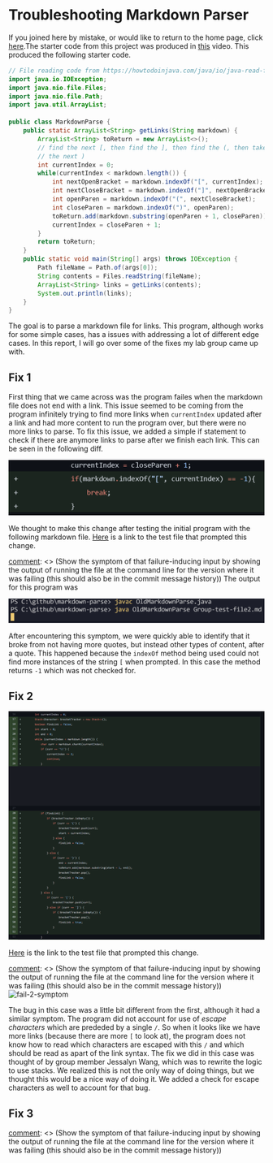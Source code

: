 # Troubleshooting Markdown Parser
If you joined here by mistake, or would like to return to the home page, click [here](index.html).The starter code from this project was produced in [this](https://www.youtube.com/watch?v=_y9hkrN9k3w) video. This produced the following starter code.

```java
// File reading code from https://howtodoinjava.com/java/io/java-read-file-to-string-examples/
import java.io.IOException;
import java.nio.file.Files;
import java.nio.file.Path;
import java.util.ArrayList;

public class MarkdownParse {
    public static ArrayList<String> getLinks(String markdown) {
        ArrayList<String> toReturn = new ArrayList<>();
        // find the next [, then find the ], then find the (, then take up to
        // the next )
        int currentIndex = 0;
        while(currentIndex < markdown.length()) {
            int nextOpenBracket = markdown.indexOf("[", currentIndex);
            int nextCloseBracket = markdown.indexOf("]", nextOpenBracket);
            int openParen = markdown.indexOf("(", nextCloseBracket);
            int closeParen = markdown.indexOf(")", openParen);
            toReturn.add(markdown.substring(openParen + 1, closeParen));
            currentIndex = closeParen + 1;
        }
        return toReturn;
    }
    public static void main(String[] args) throws IOException {
		Path fileName = Path.of(args[0]);
	    String contents = Files.readString(fileName);
        ArrayList<String> links = getLinks(contents);
        System.out.println(links);
    }
}
```

The goal is to parse a markdown file for links. This program, although works for some simple cases, has a issues with addressing a lot of different edge cases. In this report, I will go over some of the fixes my lab group came up with.

## Fix 1
[comment]: <> (Show a screenshot of the code change diff from Github)
First thing that we came across was the program failes when the markdown file does not end with a link. This issue seemed to be coming from the program infinitely trying to find more links when `currentIndex` updated after a link and had more content to run the program over, but there were no more links to parse. To fix this issue, we added a simple if statement to check if there are anymore links to parse after we finish each link. This can be seen in the following diff.

![fix-1-diff](images/fix-1-diff.png)

[comment]: <> (Link to the test file for a failure-inducing input that prompted you to make that change)
We thought to make this change after testing the initial program with the following markdown file. [Here](https://github.com/JessalynWang/markdown-parse/blob/main/Group-test-file2.md?plain=1) is a link to the test file that prompted this change.

[comment]: <> (Show the symptom of that failure-inducing input by showing the output of running the file at the command line for the version where it was failing (this should also be in the commit message history))
The output for this program was 

![fail-1-symptom](images/fail-1-symptom.png)

[comment]: <> (Write 2-3 sentences describing the relationship between the bug, the symptom, and the failure-inducing input.)
After encountering this symptom, we were quickly able to identify that it broke from not having more quotes, but instead other types of content, after a quote. This happened because the `indexOf` method being used could not find more instances of the string `[` when prompted. In this case the method returns `-1` which was not checked for.

## Fix 2
[comment]: <> (Show a screenshot of the code change diff from Github)
![fix-2-diff](images/fix-2-diff.png)

[comment]: <> (Link to the test file for a failure-inducing input that prompted you to make that change)
[Here](https://github.com/JessalynWang/markdown-parse/blob/main/Group-test-file4.md?plain=1) is the link to the test file that prompted this change.

[comment]: <> (Show the symptom of that failure-inducing input by showing the output of running the file at the command line for the version where it was failing (this should also be in the commit message history))
![fail-2-symptom](images/fail-2.symptom.png)

[comment]: <> (Write 2-3 sentences describing the relationship between the bug, the symptom, and the failure-inducing input.)
The bug in this case was a little bit different from the first, although it had a similar symptom. The program did not account for use of *escape characters* which are prededed by a single `/`. So when it looks like we have more links (because there are more `[` to look at), the program does not know how to read which characters are escaped with this `/` and which should be read as apart of the link syntax. The fix we did in this case was thought of by group member Jessalyn Wang, which was to rewrite the logic to use stacks. We realized this is not the only way of doing things, but we thought this would be a nice way of doing it. We added a check for escape characters as well to account for that bug.

## Fix 3
[comment]: <> (Show a screenshot of the code change diff from Github)

[comment]: <> (Link to the test file for a failure-inducing input that prompted you to make that change)

[comment]: <> (Show the symptom of that failure-inducing input by showing the output of running the file at the command line for the version where it was failing (this should also be in the commit message history))

[comment]: <> (Write 2-3 sentences describing the relationship between the bug, the symptom, and the failure-inducing input.)

